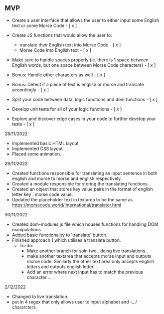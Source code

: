 ## MVP

-   Create a user interface that allows the user to either input some English text or some Morse Code - [ x ]
-   Create JS functions that would allow the user to:

    -   translate their English text into Morse Code - [ x ]
    -   Morse Code into English text - [ x ]

-   Make sure to handle spaces properly (ie. there is 1 space between English words, but one space between Morse Code characters) - [ x ]

-   Bonus: Handle other characters as well - [ x ]
-   Bonus: Detect if a piece of text is english or morse and translate accordingly - [ x ]

-   Split your code between data, logic functions and dom functions - [ x ]
-   Develop unit tests for all of your logic functions - [ x ]
-   Explore and discover edge cases in your code to further develop your tests - [ x ]

28/11/2022
- Implemented basic HTML layout
- Implemented CSS layout
- Placed some animation.

29/11/2022
- Created functions responsible for translating an input sentence in both english and morse to morse and english respectively.
- Created a module responsible for storing the translating functions.
- Created an object that stores key value pairs in the format of english letter key : morse code value.
- Updated the placeholder text in textarea to be the same as https://morsecode.world/international/translator.html

30/11/2022
- Created dom-modules.js file which houses functions for handling DOM manipulations.
- Added basic functionality to 'translate' button. 
- Finished approach 1 which utilises a translate button.
    - To-do:
        - Make another branch for soln two.. doing live translations..
        - make another textarea that accepts morse input and outputs morse code. Similarly the other text area only accepts english letters and outputs english letter.
        - Add an error where next input has to match the previous character...

2/12/2022
- Changed to live translation.
- put in 4 regex that only allows user to input alphabet and -_./ chararcters.